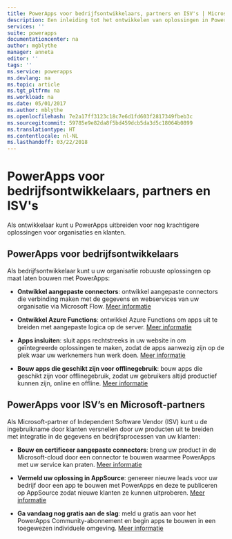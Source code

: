 ```yaml
---
title: PowerApps voor bedrijfsontwikkelaars, partners en ISV's | Microsoft Docs
description: Een inleiding tot het ontwikkelen van oplossingen in PowerApps.
services: ''
suite: powerapps
documentationcenter: na
author: mgblythe
manager: anneta
editor: ''
tags: ''
ms.service: powerapps
ms.devlang: na
ms.topic: article
ms.tgt_pltfrm: na
ms.workload: na
ms.date: 05/01/2017
ms.author: mblythe
ms.openlocfilehash: 7e2a17ff3123c18c7e6d1fd603f2817349fbeb3c
ms.sourcegitcommit: 59785e9e82da8f5bd459dcb5da3d5c18064b0899
ms.translationtype: HT
ms.contentlocale: nl-NL
ms.lasthandoff: 03/22/2018
---
```

# <a name="powerapps-for-enterprise-developers-partners-and-isvs"></a>PowerApps voor bedrijfsontwikkelaars, partners en ISV's

Als ontwikkelaar kunt u PowerApps uitbreiden voor nog krachtigere oplossingen voor organisaties en klanten.

## <a name="powerapps-for-enterprise-developers"></a>PowerApps voor bedrijfsontwikkelaars

Als bedrijfsontwikkelaar kunt u uw organisatie robuuste oplossingen op maat laten bouwen met PowerApps:

- **Ontwikkel aangepaste connectors**: ontwikkel aangepaste connectors die verbinding maken met de gegevens en webservices van uw organisatie via Microsoft Flow. [Meer informatie](https://docs.microsoft.com/connectors/custom-connectors/)

- **Ontwikkel Azure Functions**: ontwikkel Azure Functions om apps uit te breiden met aangepaste logica op de server. [Meer informatie](https://docs.microsoft.com/azure/azure-functions/functions-powerapps-scenario)

- **Apps insluiten**: sluit apps rechtstreeks in uw website in om geïntegreerde oplossingen te maken, zodat de apps aanwezig zijn op de plek waar uw werknemers hun werk doen. [Meer informatie](embed-apps-dev.md)

- **Bouw apps die geschikt zijn voor offlinegebruik**: bouw apps die geschikt zijn voor offlinegebruik, zodat uw gebruikers altijd productief kunnen zijn, online en offline. [Meer informatie](offline-apps.md)

## <a name="powerapps-for-isvs-and-microsoft-partners"></a>PowerApps voor ISV’s en Microsoft-partners

Als Microsoft-partner of Independent Software Vendor (ISV) kunt u de ingebruikname door klanten versnellen door uw producten uit te breiden met integratie in de gegevens en bedrijfsprocessen van uw klanten:

- **Bouw en certificeer aangepaste connectors**: breng uw product in de Microsoft-cloud door een connector te bouwen waarmee PowerApps met uw service kan praten. [Meer informatie](https://docs.microsoft.com/connectors/custom-connectors/submit-certification)

- **Vermeld uw oplossing in AppSource**: genereer nieuwe leads voor uw bedrijf door een app te bouwen met PowerApps en deze te publiceren op AppSource zodat nieuwe klanten ze kunnen uitproberen. [Meer informatie](dev-appsource-test-drive.md)

- **Ga vandaag nog gratis aan de slag**: meld u gratis aan voor het PowerApps Community-abonnement en begin apps te bouwen in een toegewezen individuele omgeving. [Meer informatie](../dev-community-plan.md)